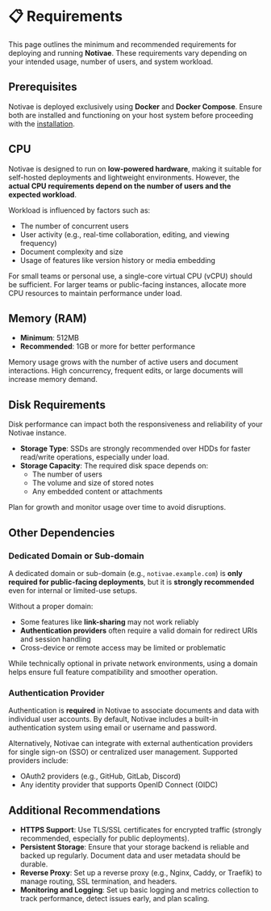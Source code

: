 # 📋 Requirements

This page outlines the minimum and recommended requirements for deploying and running **Notivae**. These requirements vary depending on your intended usage, number of users, and system workload.

## Prerequisites

Notivae is deployed exclusively using **Docker** and **Docker Compose**. Ensure both are installed and functioning on your host system before proceeding with the [installation](./installation/index.md).

## CPU

Notivae is designed to run on **low-powered hardware**, making it suitable for self-hosted deployments and lightweight environments. However, the **actual CPU requirements depend on the number of users and the expected workload**.

Workload is influenced by factors such as:
- The number of concurrent users
- User activity (e.g., real-time collaboration, editing, and viewing frequency)
- Document complexity and size
- Usage of features like version history or media embedding

For small teams or personal use, a single-core virtual CPU (vCPU) should be sufficient. For larger teams or public-facing instances, allocate more CPU resources to maintain performance under load.


## Memory (RAM)

- **Minimum**: 512MB  
- **Recommended**: 1GB or more for better performance

Memory usage grows with the number of active users and document interactions. High concurrency, frequent edits, or large documents will increase memory demand.


## Disk Requirements

Disk performance can impact both the responsiveness and reliability of your Notivae instance.

- **Storage Type**: SSDs are strongly recommended over HDDs for faster read/write operations, especially under load.
- **Storage Capacity**: The required disk space depends on:
  - The number of users
  - The volume and size of stored notes
  - Any embedded content or attachments

Plan for growth and monitor usage over time to avoid disruptions.


## Other Dependencies

### Dedicated Domain or Sub-domain  
A dedicated domain or sub-domain (e.g., `notivae.example.com`) is **only required for public-facing deployments**, but it is **strongly recommended** even for internal or limited-use setups.

Without a proper domain:
- Some features like **link-sharing** may not work reliably
- **Authentication providers** often require a valid domain for redirect URIs and session handling
- Cross-device or remote access may be limited or problematic

While technically optional in private network environments, using a domain helps ensure full feature compatibility and smoother operation.

### Authentication Provider  
Authentication is **required** in Notivae to associate documents and data with individual user accounts. By default, Notivae includes a built-in authentication system using email or username and password.  

Alternatively, Notivae can integrate with external authentication providers for single sign-on (SSO) or centralized user management. Supported providers include:
- OAuth2 providers (e.g., GitHub, GitLab, Discord)
- Any identity provider that supports OpenID Connect (OIDC)


## Additional Recommendations

- **HTTPS Support**: Use TLS/SSL certificates for encrypted traffic (strongly recommended, especially for public deployments).
- **Persistent Storage**: Ensure that your storage backend is reliable and backed up regularly. Document data and user metadata should be durable.
- **Reverse Proxy**: Set up a reverse proxy (e.g., Nginx, Caddy, or Traefik) to manage routing, SSL termination, and headers.
- **Monitoring and Logging**: Set up basic logging and metrics collection to track performance, detect issues early, and plan scaling.
